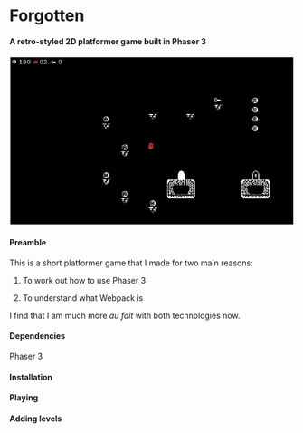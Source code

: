 # Forgotten

#### A retro-styled 2D platformer game built in Phaser 3

![](forgotten_screenshot.png)

#### Preamble

This is a short platformer game that I made for two main reasons:

1. To work out how to use Phaser 3

2. To understand what Webpack is

I find that I am much more *au fait* with both technologies now. 

#### Dependencies

Phaser 3

#### Installation

#### Playing

#### Adding levels
